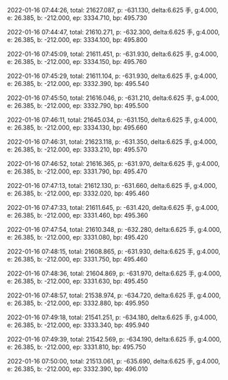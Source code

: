 2022-01-16 07:44:26, total: 21627.087, p: -631.130, delta:6.625 手, g:4.000, e: 26.385, b: -212.000, ep: 3334.710, bp: 495.730

2022-01-16 07:44:47, total: 21610.271, p: -632.300, delta:6.625 手, g:4.000, e: 26.385, b: -212.000, ep: 3334.100, bp: 495.800

2022-01-16 07:45:09, total: 21611.451, p: -631.930, delta:6.625 手, g:4.000, e: 26.385, b: -212.000, ep: 3334.150, bp: 495.760

2022-01-16 07:45:29, total: 21611.104, p: -631.930, delta:6.625 手, g:4.000, e: 26.385, b: -212.000, ep: 3332.390, bp: 495.540

2022-01-16 07:45:50, total: 21616.046, p: -631.210, delta:6.625 手, g:4.000, e: 26.385, b: -212.000, ep: 3332.790, bp: 495.500

2022-01-16 07:46:11, total: 21645.034, p: -631.150, delta:6.625 手, g:4.000, e: 26.385, b: -212.000, ep: 3334.130, bp: 495.660

2022-01-16 07:46:31, total: 21623.118, p: -631.350, delta:6.625 手, g:4.000, e: 26.385, b: -212.000, ep: 3333.210, bp: 495.570

2022-01-16 07:46:52, total: 21616.365, p: -631.970, delta:6.625 手, g:4.000, e: 26.385, b: -212.000, ep: 3331.790, bp: 495.470

2022-01-16 07:47:13, total: 21612.130, p: -631.660, delta:6.625 手, g:4.000, e: 26.385, b: -212.000, ep: 3332.020, bp: 495.460

2022-01-16 07:47:33, total: 21611.645, p: -631.420, delta:6.625 手, g:4.000, e: 26.385, b: -212.000, ep: 3331.460, bp: 495.360

2022-01-16 07:47:54, total: 21610.348, p: -632.280, delta:6.625 手, g:4.000, e: 26.385, b: -212.000, ep: 3331.080, bp: 495.420

2022-01-16 07:48:15, total: 21608.865, p: -631.930, delta:6.625 手, g:4.000, e: 26.385, b: -212.000, ep: 3331.750, bp: 495.460

2022-01-16 07:48:36, total: 21604.869, p: -631.970, delta:6.625 手, g:4.000, e: 26.385, b: -212.000, ep: 3331.630, bp: 495.450

2022-01-16 07:48:57, total: 21538.974, p: -634.720, delta:6.625 手, g:4.000, e: 26.385, b: -212.000, ep: 3332.880, bp: 495.950

2022-01-16 07:49:18, total: 21541.251, p: -634.180, delta:6.625 手, g:4.000, e: 26.385, b: -212.000, ep: 3333.340, bp: 495.940

2022-01-16 07:49:39, total: 21542.569, p: -634.190, delta:6.625 手, g:4.000, e: 26.385, b: -212.000, ep: 3331.810, bp: 495.750

2022-01-16 07:50:00, total: 21513.061, p: -635.690, delta:6.625 手, g:4.000, e: 26.385, b: -212.000, ep: 3332.390, bp: 496.010